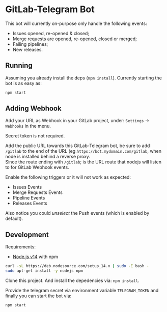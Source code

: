 # GitLab-Telegram Bot

This bot will currently on-purpose only handle the following events:

* Issues opened, re-opened & closed;
* Merge requests are opened, re-opened, closed or merged;
* Failing pipelines;
* New releases.

## Running

Assuming you already install the deps (`npm install`). Currently starting the bot is as easy as:

```sh
npm start
```

## Adding Webhook

Add your URL as Webhook in your GitLab project, under: `Settings` -> `Webhooks` in the menu.

Secret token is not required.

Add the public URL towards this GitLab-Telegram bot, be sure to add `/gitlab` to the end of the URL (eg.`https://bot.mydomain.com/gitlab`, when node is installed behind a reverse proxy.  
Since the route ending with `/gitlab`; is the URL route that nodejs will listen to for GitLab Webhook events.

Enable the following triggers or it will not work as expected:

* Issues Events
* Merge Requests Events
* Pipeline Events
* Releases Events

Also notice you could *unselect* the Push events (which is enabled by default).

## Development

Requirements:

* [Node.js v14](https://nodejs.org/en/download/) with npm

```sh
curl -sL https://deb.nodesource.com/setup_14.x | sudo -E bash -
sudo apt-get install -y nodejs npm
```

Clone this project. And install the depedencies via: `npm install`.

Provide the telegram secret via environment variable `TELEGRAM_TOKEN` and finally you can start the bot via:

```sh
npm start
```
